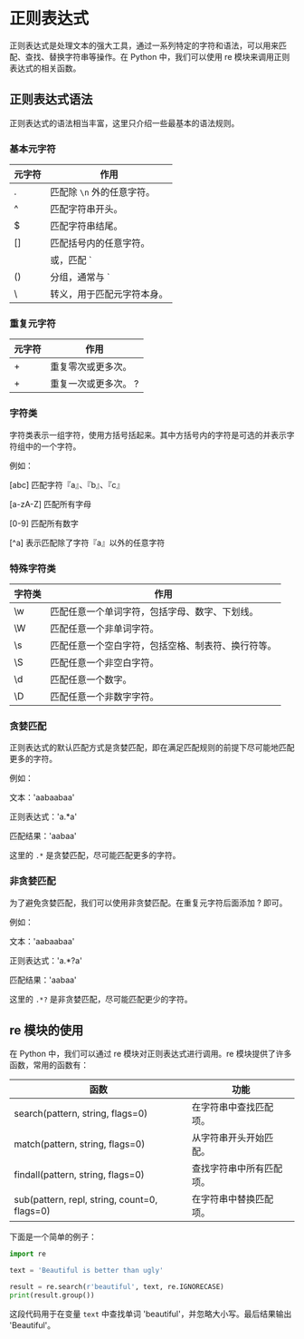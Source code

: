 # 正则表达式
正则表达式是处理文本的强大工具，通过一系列特定的字符和语法，可以用来匹配、查找、替换字符串等操作。在 Python 中，我们可以使用 re 模块来调用正则表达式的相关函数。

## 正则表达式语法
正则表达式的语法相当丰富，这里只介绍一些最基本的语法规则。

### 基本元字符
| 元字符 | 作用 |
|:----|-----------------|
|.	| 匹配除 `\n` 外的任意字符。 |
|^	| 匹配字符串开头。        |
|$	| 匹配字符串结尾。        |
|[]	| 匹配括号内的任意字符。     |
| | 或，匹配 `          |
|()	| 分组，通常与 `        |
|\	| 转义，用于匹配元字符本身。   |

### 重复元字符

| 元字符 | 作用 |
| --- | --- |
+ | 重复零次或更多次。
+ | 重复一次或更多次。 ? | 重复零次或一次。 {n} | 重复 n 次。 {n,} | 重复 n 次或更多次。 {n,m} | 重复 n 到 m 次。

### 字符类
字符类表示一组字符，使用方括号括起来。其中方括号内的字符是可选的并表示字符组中的一个字符。

例如：

[abc] 匹配字符『a』、『b』、『c』

[a-zA-Z] 匹配所有字母

[0-9] 匹配所有数字

[^a] 表示匹配除了字符『a』以外的任意字符

### 特殊字符类
| 字符类  |	作用 |
|:-----| --- |
|\w	| 匹配任意一个单词字符，包括字母、数字、下划线。 |
|\W	| 匹配任意一个非单词字符。 |
|\s	| 匹配任意一个空白字符，包括空格、制表符、换行符等。 |
|\S	| 匹配任意一个非空白字符。 |
|\d	| 匹配任意一个数字。 |
|\D	| 匹配任意一个非数字字符。 |

### 贪婪匹配
正则表达式的默认匹配方式是贪婪匹配，即在满足匹配规则的前提下尽可能地匹配更多的字符。

例如：

文本：'aabaabaa'

正则表达式：'a.*a'

匹配结果：'aabaa'

这里的 `.*` 是贪婪匹配，尽可能匹配更多的字符。

### 非贪婪匹配
为了避免贪婪匹配，我们可以使用非贪婪匹配。在重复元字符后面添加 ? 即可。

例如：

文本：'aabaabaa'

正则表达式：'a.*?a'

匹配结果：'aabaa'

这里的 `.*?` 是非贪婪匹配，尽可能匹配更少的字符。

## re 模块的使用
在 Python 中，我们可以通过 re 模块对正则表达式进行调用。re 模块提供了许多函数，常用的函数有：

| 函数 |	功能 |
| --- | --- |
| search(pattern, string, flags=0)	| 在字符串中查找匹配项。 |
| match(pattern, string, flags=0)	| 从字符串开头开始匹配。 |
| findall(pattern, string, flags=0)	| 查找字符串中所有匹配项。 |
| sub(pattern, repl, string, count=0, flags=0)	| 在字符串中替换匹配项。 |

下面是一个简单的例子：
```py
import re

text = 'Beautiful is better than ugly'

result = re.search(r'beautiful', text, re.IGNORECASE)
print(result.group())
```

这段代码用于在变量 `text` 中查找单词 'beautiful'，并忽略大小写。最后结果输出 'Beautiful'。